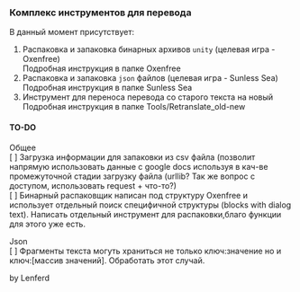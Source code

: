 ### Комплекс инструментов для перевода

В данный момент присутствует:

1. Распаковка и запаковка бинарных архивов `unity` (целевая игра - Oxenfree)  
    Подробная инструкция в папке Oxenfree
2. Распаковка и запаковка `json` файлов (целевая игра - Sunless Sea)  
    Подробная инструкция в папке Sunless Sea
3. Инструмент для переноса перевода со старого текста на новый  
    Подробная инструкция в папке Tools/Retranslate_old-new
    
#### TO-DO
Общее   
[ ] Загрузка информации для запаковки из csv файла (позволит напрямую использовать данные с google docs используя в кач-ве промежуточной стадии загрузку файла (urllib? Так же вопрос с доступом, использовать request + что-то?)   
[ ] Бинарный распаковщик написан под структуру Oxenfree и использует отдельный поиск специфичной структуры (blocks with dialog text). Написать отдельный инструмент для распаковки,благо функции для этого уже есть. 

Json   
[ ] Фрагменты текста могуть храниться не только ключ:значение но и ключ:[массив значений]. Обработать этот случай.

by Lenferd
